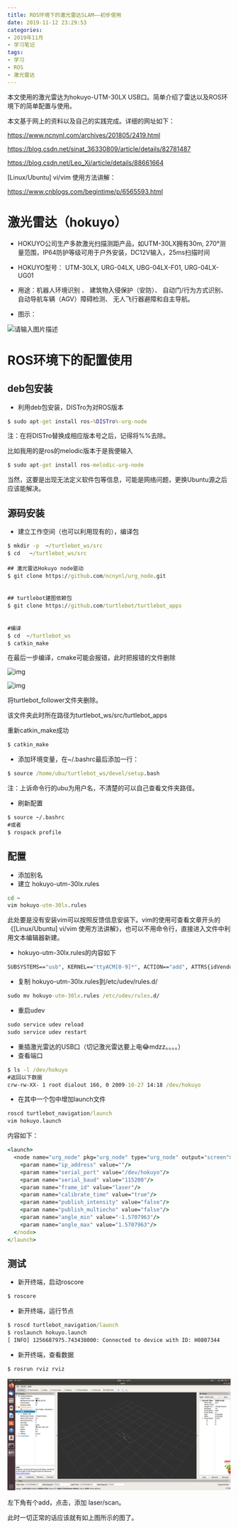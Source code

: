```yaml
---
title: ROS环境下的激光雷达SLAM——初步使用
date: 2019-11-12 23:29:53
categories:
- 2019年11月
- 学习笔记
tags:
- 学习
- ROS
- 激光雷达
---
```


本文使用的激光雷达为hokuyo-UTM-30LX USB口。简单介绍了雷达以及ROS环境下的简单配置与使用。

<!--more-->

本文基于网上的资料以及自己的实践完成。详细的网址如下：

 https://www.ncnynl.com/archives/201805/2419.html 

 https://blog.csdn.net/sinat_36330809/article/details/82781487 

 https://blog.csdn.net/Leo_Xj/article/details/88661664 

[Linux/Ubuntu\] vi/vim 使用方法讲解：

 https://www.cnblogs.com/begintime/p/6565593.html 

# 激光雷达（hokuyo）

- HOKUYO公司生产多款激光扫描测距产品，如UTM-30LX拥有30m, 270°测量范围，IP64防护等级可用于户外安装，DC12V输入，25ms扫描时间

- HOKUYO型号： UTM-30LX, URG-04LX, UBG-04LX-F01, URG-04LX-UG01

- 用途：机器人环境识别 、 建筑物入侵保护（安防）、 自动门/行为方式识别、 自动导航车辆（AGV）障碍检测、 无人飞行器避障和自主导航。

- 图示：

 ![请输入图片描述](http://images.ncnynl.com/ros/2016/Hokuyo.jpg) 

# ROS环境下的配置使用

## deb包安装

- 利用deb包安装，DISTro为对ROS版本 

```cmd
$ sudo apt-get install ros-%DISTro%-urg-node
```

注：在将DISTro替换成相应版本号之后，记得将%%去除。

比如我用的是ros的melodic版本于是我便输入

```cmd
$ sudo apt-get install ros-melodic-urg-node
```

当然，这要是出现无法定义软件包等信息，可能是网络问题，更换Ubuntu源之后应该能解决。

## 源码安装

- 建立工作空间（也可以利用现有的），编译包

```cmd
$ mkdir -p  ~/turtlebot_ws/src
$ cd   ~/turtlebot_ws/src

## 激光雷达Hokuyo node驱动
$ git clone https://github.com/ncnynl/urg_node.git


## turtlebot建图依赖包
$ git clone https://github.com/turtlebot/turtlebot_apps 


#编译
$ cd  ~/turtlebot_ws
$ catkin_make
```

在最后一步编译，cmake可能会报错，此时把报错的文件删除

 ![img](https://img-blog.csdn.net/20180920093955897?watermark/2/text/aHR0cHM6Ly9ibG9nLmNzZG4ubmV0L3NpbmF0XzM2MzMwODA5/font/5a6L5L2T/fontsize/400/fill/I0JBQkFCMA==/dissolve/70) 

 ![img](https://img-blog.csdn.net/2018092009402381?watermark/2/text/aHR0cHM6Ly9ibG9nLmNzZG4ubmV0L3NpbmF0XzM2MzMwODA5/font/5a6L5L2T/fontsize/400/fill/I0JBQkFCMA==/dissolve/70) 

将turtlebot_follower文件夹删除。

该文件夹此时所在路径为turtlebot_ws/src/turtlebot_apps

重新catkin_make成功

```cmd
$ catkin_make
```

- 添加环境变量，在~/.bashrc最后添加一行：

```cmd
$ source /home/ubu/turtlebot_ws/devel/setup.bash
```

注：上诉命令行的ubu为用户名，不清楚的可以自己查看文件夹路径。

- 刷新配置

```cmd
$ source ~/.bashrc
#或者
$ rospack profile
```

## 配置

- 添加别名
- 建立 hokuyo-utm-30lx.rules 

```cmd
cd ~ 
vim hokuyo-utm-30lx.rules
```

此处要是没有安装vim可以按照反馈信息安装下。vim的使用可查看文章开头的《[Linux/Ubuntu\] vi/vim 使用方法讲解》，也可以不用命令行，直接进入文件中利用文本编辑器新建。

- hokuyo-utm-30lx.rules的内容如下

```cmd
SUBSYSTEMS=="usb", KERNEL=="ttyACM[0-9]*", ACTION=="add", ATTRS{idVendor}=="15d1", ATTRS{idProduct}=="0000", MODE="666",  SYMLINK+="hokuyo", GROUP="dialout"
```

- 复制 hokuyo-utm-30lx.rules到/etc/udev/rules.d/ 

```cmd
sudo mv hokuyo-utm-30lx.rules /etc/udev/rules.d/
```

- 重启udev

```cmd
sudo service udev reload 
sudo service udev restart
```

- 重插激光雷达的USB口（切记激光雷达要上电😂mdzz。。。。）
- 查看端口

```cmd
$ ls -l /dev/hokuyo
#返回以下数据
crw-rw-XX- 1 root dialout 166, 0 2009-10-27 14:18 /dev/hokuyo
```

- 在其中一个包中增加launch文件

```cmd
roscd turtlebot_navigation/launch
vim hokuyo.launch
```

内容如下：

```cmd
<launch>
  <node name="urg_node" pkg="urg_node" type="urg_node" output="screen">
    <param name="ip_address" value=""/>
    <param name="serial_port" value="/dev/hokuyo"/>
    <param name="serial_baud" value="115200"/>
    <param name="frame_id" value="laser"/>
    <param name="calibrate_time" value="true"/>
    <param name="publish_intensity" value="false"/>
    <param name="publish_multiecho" value="false"/>
    <param name="angle_min" value="-1.5707963"/>
    <param name="angle_max" value="1.5707963"/>
  </node>
</launch>
```

## 测试

- 新开终端，启动roscore

```cmd
$ roscore
```

-  新开终端，运行节点 

```cmd
$ roscd turtlebot_navigation/launch
$ roslaunch hokuyo.launch
[ INFO] 1256687975.743438000: Connected to device with ID: H0807344
```

- 新开终端，查看数据

```cmd
$ rosrun rviz rviz
```

![image-20191112114058412](https://github.com/Ricardo-huang/Ricardo-huang.github.io/raw/master/assets/images/image-20191112114058412.png)

左下角有个add，点击，添加 laser/scan。

此时一切正常的话应该就有如上图所示的图了。
